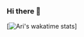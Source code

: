 ### Hi there 👋

[![Ari's wakatime stats](https://github-readme-stats.vercel.app/api/wakatime?username=arichadda)]



<!--
(https://github.com/anuraghazra/github-readme-stats)
**arichadda/arichadda** is a ✨ _special_ ✨ repository because its `README.md` (this file) appears on your GitHub profile.

Here are some ideas to get you started:

- 🔭 I’m currently working on ...
- 🌱 I’m currently learning ...
- 👯 I’m looking to collaborate on ...
- 🤔 I’m looking for help with ...
- 💬 Ask me about ...
- 📫 How to reach me: ...
- 😄 Pronouns: ...
- ⚡ Fun fact: ...
-->

